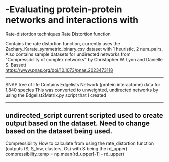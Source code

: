 # -Evaluating protein-protein networks and interactions with 
Rate-distortion techniques
Rate Distortion function

Contains the rate distortion function, currently uses the Zachary_Karate_symmetric_binary.csv dataset with 1 heuristic, 2 num_pairs. 
Also contains sample datasets for undirected networks from "Compressibility of complex networks" by Christopher W. Lynn and Danielle S. Bassett  
https://www.pnas.org/doi/10.1073/pnas.2023473118

------------------
SNAP tree of life
Contains Edgelists	Network (protein interactome) data for 1,840 species
This was converted to unweighted, undirected networks by using the Edgelist2Matrix.py script that I created

-----------------
undirected_script
current scripted used to create output based on the dataset.
Need to change based on the dataset being used. 
---------------
Compressibility 
How to calculate from using the rate_distortion function (outputs (S, S_low, clusters, Gs) with S being the rd_upper)
compressibility_temp = np.mean(rd_upper[-1] - rd_upper)


